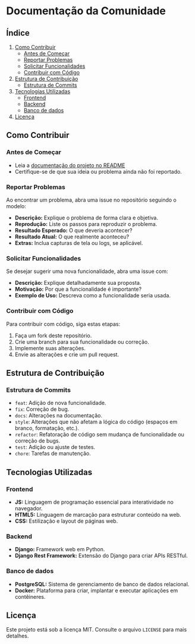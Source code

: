 # Documentação da Comunidade

## Índice

1. [Como Contribuir](#como-contribuir) 
    - [Antes de Começar](#antes-de-começar)
    - [Reportar Problemas](#reportar-problemas)  
    - [Solicitar Funcionalidades](#solicitar-funcionalidades)  
    - [Contribuir com Código](#contribuir-com-código)  
2. [Estrutura de Contribuição](#estrutura-de-contribuição)  
    - [Estrutura de Commits](#estrutura-de-commits)  
3. [Tecnologias Utilizadas](#tecnologias-utilizadas) 
    - [Frontend](#frontend)  
    - [Backend](#backend)  
    - [Banco de dados](#database)  
4. [Licença](#licença)  

## Como Contribuir

### Antes de Começar
- Leia a [documentação do projeto no README](../README.md)  
- Certifique-se de que sua ideia ou problema ainda não foi reportado.

### Reportar Problemas

Ao encontrar um problema, abra uma issue no repositório seguindo o modelo:  
- **Descrição:** Explique o problema de forma clara e objetiva.  
- **Reprodução:** Liste os passos para reproduzir o problema.  
- **Resultado Esperado:** O que deveria acontecer?  
- **Resultado Atual:** O que realmente aconteceu?  
- **Extras:** Inclua capturas de tela ou logs, se aplicável. 

### Solicitar Funcionalidades

Se desejar sugerir uma nova funcionalidade, abra uma issue com:  
- **Descrição:** Explique detalhadamente sua proposta.  
- **Motivação:** Por que a funcionalidade é importante?  
- **Exemplo de Uso:** Descreva como a funcionalidade seria usada.  

### Contribuir com Código

Para contribuir com código, siga estas etapas:  

1. Faça um fork deste repositório.  
2. Crie uma branch para sua funcionalidade ou correção.  
3. Implemente suas alterações.  
4. Envie as alterações e crie um pull request.  

## Estrutura de Contribuição

### Estrutura de Commits

- `feat`: Adição de nova funcionalidade.  
- `fix`: Correção de bug.  
- `docs`: Alterações na documentação.  
- `style`: Alterações que não afetam a lógica do código (espaços em branco, formatação, etc.).  
- `refactor`: Refatoração de código sem mudança de funcionalidade ou correção de bugs.  
- `test`: Adição ou ajuste de testes.  
- `chore`: Tarefas de manutenção.  

## Tecnologias Utilizadas

### Frontend
- **JS:** Linguagem de programação essencial para interatividade no navegador.  
- **HTML5:** Linguagem de marcação para estruturar conteúdo na web.  
- **CSS:** Estilização e layout de páginas web.  

### Backend
- **Django:** Framework web em Python.  
- **Django Rest Framework:** Extensão do Django para criar APIs RESTful.  

### Banco de dados
- **PostgreSQL:** Sistema de gerenciamento de banco de dados relacional.  
- **Docker:** Plataforma para criar, implantar e executar aplicações em contêineres.  

## Licença

Este projeto está sob a licença MIT. Consulte o arquivo `LICENSE` para mais detalhes.
